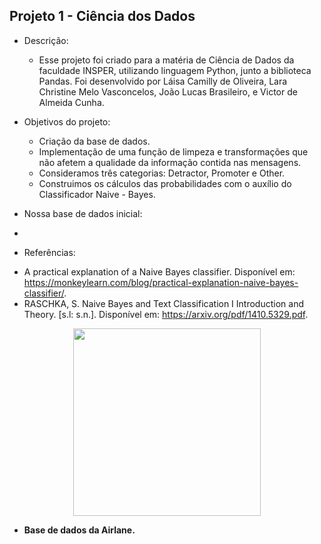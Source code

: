 ## Projeto 1 - Ciência dos Dados
* Descrição:
	- Esse projeto foi criado para a matéria de Ciência de Dados da faculdade INSPER, utilizando linguagem Python, junto a biblioteca Pandas. Foi desenvolvido por Láisa Camilly de Oliveira, Lara Christine Melo Vasconcelos, João Lucas Brasileiro, e Victor de Almeida Cunha.

* Objetivos do projeto:
	- Criação da base de dados.
	- Implementação de uma função de limpeza e transformações que não afetem a qualidade da informação contida nas mensagens.
	- Consideramos três categorias: Detractor, Promoter e Other.
	- Construimos os cálculos das probabilidades com o auxílio do Classificador Naive - Bayes.

* Nossa base de dados inicial: 
- 

* Referências:
- A practical explanation of a Naive Bayes classifier. Disponível em: <https://monkeylearn.com/blog/practical-explanation-naive-bayes-classifier/>.
- RASCHKA, S. Naive Bayes and Text Classification I Introduction and Theory. [s.l: s.n.]. Disponível em: <https://arxiv.org/pdf/1410.5329.pdf>.


<center>
<img  src = "https://fastcompanybrasil.com/wp-content/webp-express/webp-images/uploads/2024/01/aviao-eletrico.jpg.webp" witdh = "500" height= "300">
</center>


- <strong> Base de dados da Airlane.</strongBom>
